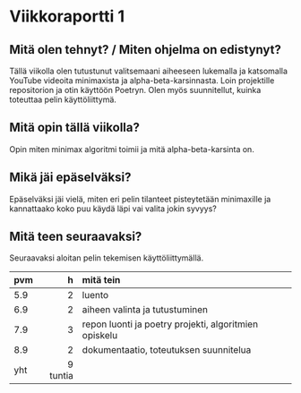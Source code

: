 # Viikkoraportti 1

## Mitä olen tehnyt? / Miten ohjelma on edistynyt?
Tällä viikolla olen tutustunut valitsemaani aiheeseen lukemalla ja katsomalla YouTube videoita minimaxista ja alpha-beta-karsinnasta. Loin projektille repositorion ja otin käyttöön Poetryn. Olen myös suunnitellut, kuinka toteuttaa pelin käyttöliittymä.

## Mitä opin tällä viikolla?
Opin miten minimax algoritmi toimii ja mitä alpha-beta-karsinta on.

## Mikä jäi epäselväksi?
Epäselväksi jäi vielä, miten eri pelin tilanteet pisteytetään minimaxille ja kannattaako koko puu käydä läpi vai valita jokin syvyys?

## Mitä teen seuraavaksi?
Seuraavaksi aloitan pelin tekemisen käyttöliittymällä. 

| pvm | h | mitä tein |
| :--- | ---: | :--- |
| 5.9 | 2 | luento |
| 6.9 | 2 | aiheen valinta ja tutustuminen |
| 7.9 | 3 | repon luonti ja poetry projekti, algoritmien opiskelu |
| 8.9 | 2 | dokumentaatio, toteutuksen suunnitelua |
| yht | 9 tuntia |
